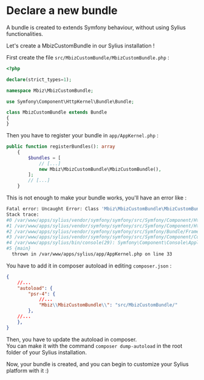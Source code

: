 # Declare a new bundle

A bundle is created to extends Symfony behaviour, without using Sylius functionalities.

Let's create a MbizCustomBundle in our Sylius installation !

First create the file `src/MbizCustomBundle/MbizCustomBundle.php` :

```php
<?php

declare(strict_types=1);

namespace Mbiz\MbizCustomBundle;

use Symfony\Component\HttpKernel\Bundle\Bundle;

class MbizCustomBundle extends Bundle
{
}
```

Then you have to register your bundle in `app/AppKernel.php` : 

```php
public function registerBundles(): array
    {
        $bundles = [
            // [...]
            new Mbiz\MbizCustomBundle\MbizCustomBundle(),
        ];
        // [...]
    }

```

This is not enough to make your bundle works, you'll have an error like : 
```bash
Fatal error: Uncaught Error: Class 'Mbiz\MbizCustomBundle\MbizCustomBundle' not found in /var/www/apps/sylius/app/AppKernel.php:38
Stack trace:
#0 /var/www/apps/sylius/vendor/symfony/symfony/src/Symfony/Component/HttpKernel/Kernel.php(409): AppKernel->registerBundles()
#1 /var/www/apps/sylius/vendor/symfony/symfony/src/Symfony/Component/HttpKernel/Kernel.php(120): Symfony\Component\HttpKernel\Kernel->initializeBundles()
#2 /var/www/apps/sylius/vendor/symfony/symfony/src/Symfony/Bundle/FrameworkBundle/Console/Application.php(65): Symfony\Component\HttpKernel\Kernel->boot()
#3 /var/www/apps/sylius/vendor/symfony/symfony/src/Symfony/Component/Console/Application.php(145): Symfony\Bundle\FrameworkBundle\Console\Application->doRun(Object(Symfony\Component\Console\Input\ArgvInput), Object(Symfony\Component\Console\Output\ConsoleOutput))
#4 /var/www/apps/sylius/bin/console(29): Symfony\Component\Console\Application->run(Object(Symfony\Component\Console\Input\ArgvInput))
#5 {main}
  thrown in /var/www/apps/sylius/app/AppKernel.php on line 33
```

You have to add it in composer autoload in editing `composer.json` :
```json
{
    //...
    "autoload": {
        "psr-4": {
			//...
            "Mbiz\\MbizCustomBundle\\": "src/MbizCustomBundle/"
        },
	//...
    },
}
```

Then, you have to update the autoload in composer.  
You can make it with the command `composer dump-autoload` in the root folder of your Sylius installation.

Now, your bundle is created, and you can begin to customize your Sylius platform with it :)


